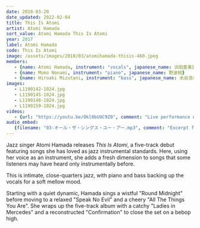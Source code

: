 ```yaml
---
date: 2018-03-20
date_updated: 2022-02-04
title: This Is Atomi
artist: Atomi Hamada
sort_value: Atomi Hamada This Is Atomi
year: 2017
label: Atomi Hamada
code: This Is Atomi
image: /assets/images/2018/03/atomihamada-thisis-460.jpeg
members:
   - {name: Atomi Hamada, instrument: "vocals", japanese_name: 浜田亜東実, url: "http://atorin.cocolog-nifty.com/blog/"}
   - {name: Momo Nonami, instrument: "piano", japanese_name: 野波桃}
   - {name: Hiroaki Mizutani, instrument: "bass", japanese_name: 水谷浩章, url: "http://www.ab.cyberhome.ne.jp/~mizmzic/index.html"}
images:
   - L1190142-1024.jpg
   - L1190145-1024.jpg
   - L1190148-1024.jpg
   - L1190159-1024.jpg
videos: 
   - {url: "https://youtu.be/Okl0bUUC9Z0", comment: "Live performance of \"Ladies in Mercedes\", track four on this album"}
audio_embed:
   {filename: "03-オール・ザ・シングス・ユー・アー.mp3", comment: "Excerpt from track 3 on this album, \"All The Things You Are\":"}
---
```


Jazz singer Atomi Hamada releases *This Is Atomi*, a five-track debut featuring songs she has loved as jazz instrumental standards. Here, using her voice as an instrument, she adds a fresh dimension to songs that some listeners may have heard only instrumentally before.

This is intimate, close-quarters jazz, with piano and bass backing up the vocals for a soft mellow mood.

Starting with a quiet dynamic, Hamada sings a wistful "Round Midnight" before moving to a relaxed "Speak No Evil" and a cheery "All The Things You Are". She wraps up the five-track album with a catchy "Ladies in Mercedes" and a reconstructed "Confirmation" to close the set on a bebop high.
